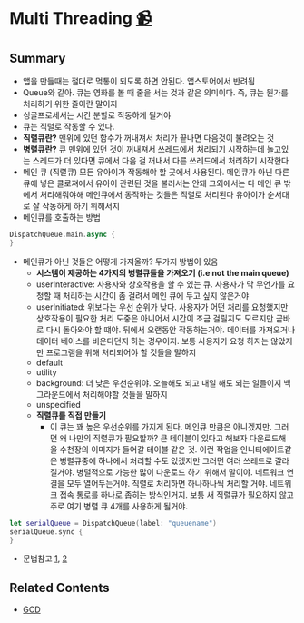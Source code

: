 # Multi Threading [📹](https://youtu.be/4JYX3SVXH2s)

## Summary
* 앱을 만들때는 절대로 먹통이 되도록 하면 안된다. 앱스토어에서 반려됨
* Queue와 같아. 큐는 영화를 볼 때 줄을 서는 것과 같은 의미이다. 즉, 큐는 뭔가를 처리하기 위한 줄이란 말이지
* 싱글프로세서는 시간 분할로 작동하게 될거야
* 큐는 직렬로 작동할 수 있다.
* __직렬큐란?__ 맨위에 있던 함수가 꺼내져서 처리가 끝나면 다음것이 불려오는 것
* __병렬큐란?__ 큐 맨위에 있던 것이 꺼내져서 쓰레드에서 처리되기 시작하는데 놀고있는 스레드가 더 있다면 큐에서 다음 걸 꺼내서 다른 쓰레드에서 처리하기 시작한다
* 메인 큐 (직렬큐) 모든 유아이가 작동해야 할 곳에서 사용된다. 메인큐가 아닌 다른 큐에 넣은 클로져에서 유아이 관련된 것을 불러서는 안돼 그외에서는 다 메인 큐 밖에서 처리해줘야해 메인큐에서 동작하는 것들은 직렬로 처리된다 유아이가 순서대로 잘 작동하게 하기 위해서지
* 메인큐를 호출하는 방법
```swift
DispatchQueue.main.async {
}
```
* 메인큐가 아닌 것들은 어떻게 가져올까? 두가지 방법이 있음
  * __시스템이 제공하는 4가지의 병렬큐들을 가져오기 (i.e not the main queue)__
   * userInteractive: 사용자와 상호작용을 할 수 있는 큐. 사용자가 막 무언가를 요청할 때 처리하는 시간이 좀 걸려서 메인 큐에 두고 싶지 않은거야
   * userInitiated: 위보다는 우선 순위가 낮다. 사용자가 어떤 처리를 요청했지만 상호작용이 필요한 처리 도중은 아니어서 시간이 조금 걸릴지도 모르지만 곧바로 다시 돌아와야 할 떄야. 뒤에서 오랜동안 작동하는거야.  데이터를 가져오거나 데이터 베이스를 비운다던지 하는 경우이지. 보통 사용자가 요청 하지는 않았지만 프로그램을 위해 처리되어야 할 것들을 말하지
    * default
    * utility
    * background: 더 낮은 우선순위야. 오늘해도 되고 내일 해도 되는 일들이지 백그라운드에서 처리해야할 것들을 말하지
    * unspecified
  * __직렬큐를 직접 만들기__
    * 이 큐는 꽤 높은 우선순위를 가지게 된다. 메인큐 만큼은 아니겠지만. 그러면 왜 나만의 직렬큐가 필요할까? 큰 테이블이 있다고 해보자 다운로드해 올 수천장의 이미지가 들어갈 테이블 같은 것. 이런 작업을 인니티에이트같은 병렬큐중에 하나에서 처리할 수도 있겠지만 그러면 여러 쓰레드로 갈라질거야. 병렬적으로 가능한 많이 다운로드 하기 위해서 말이야. 네트워크 연결을 모두 열어두는거야. 직렬로 처리하면 하나하나씩 처리할 거야. 네트워크 접속 통로를 하나로 좁히는 방식인거지. 보통 새 직렬큐가 필요하지 않고 주로 여기 병렬 큐 4개를 사용하게 될거야.
```swift
let serialQueue = DispatchQueue(label: "queuename")
serialQueue.sync {
}
```
  * 문법참고 [1](http://stackoverflow.com/questions/37805885/how-to-create-dispatch-queue-in-swift-3), [2](https://swifter.kr/2016/10/22/swift-3-0%EA%B8%B0%EB%B0%98-gcd-%EA%B8%B0%EC%B4%88/)

## Related Contents
* [GCD](/GCD)
